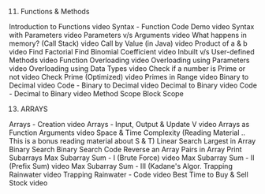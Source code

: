 11. Functions & Methods

Introduction to Functions video
Syntax - Function Code Demo video
Syntax with Parameters video
Parameters v/s Arguments video
What happens in memory? (Call Stack) video
Call by Value (in Java) video
Product of a & b video
Find Factorial
Find Binomial Coefficient video
Inbuilt v/s User-defined Methods video
Function Overloading video
Overloading using Parameters video
Overloading using Data Types video
Check if a number is Prime or not video
Check Prime (Optimized) video
Primes in Range video
Binary to Decimal video
Code - Binary to Decimal video
Decimal to Binary video
Code - Decimal to Binary video
Method Scope 
Block Scope 


13. ARRAYS

Arrays - Creation video
Arrays - Input, Output & Update V video
Arrays as Function Arguments video
Space & Time Complexity (Reading Material .. This is a bonus reading material about S & T)
Linear Search 
Largest in Array 
Binary Search 
Binary Search Code 
Reverse an Array 
Pairs in Array
Print Subarrays
Max Subarray Sum - I (Brute Force) video
Max Subarray Sum - II (Prefix Sum) video
Max Subarray Sum - III (Kadane's Algor.
Trapping Rainwater video
Trapping Rainwater - Code video
Best Time to Buy & Sell Stock video
